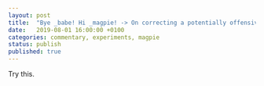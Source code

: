```yaml
---		
layout: post		
title:  "Bye _babe! Hi _magpie! -> On correcting a potentially offensive name for a software product."		
date:   2019-08-01 16:00:00 +0100		
categories: commentary, experiments, magpie
status: publish
published: true
---
```

 
Try this.
